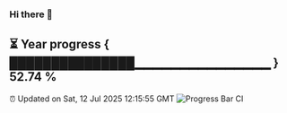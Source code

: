 ### Hi there 👋
⏳ Year progress { ███████████████▁▁▁▁▁▁▁▁▁▁▁▁▁▁▁ } 52.74 %
---
⏰ Updated on Sat, 12 Jul 2025 12:15:55 GMT
![Progress Bar CI](https://github.com/Moyi321/Moyi321/workflows/Progress%20Bar%20CI/badge.svg)
